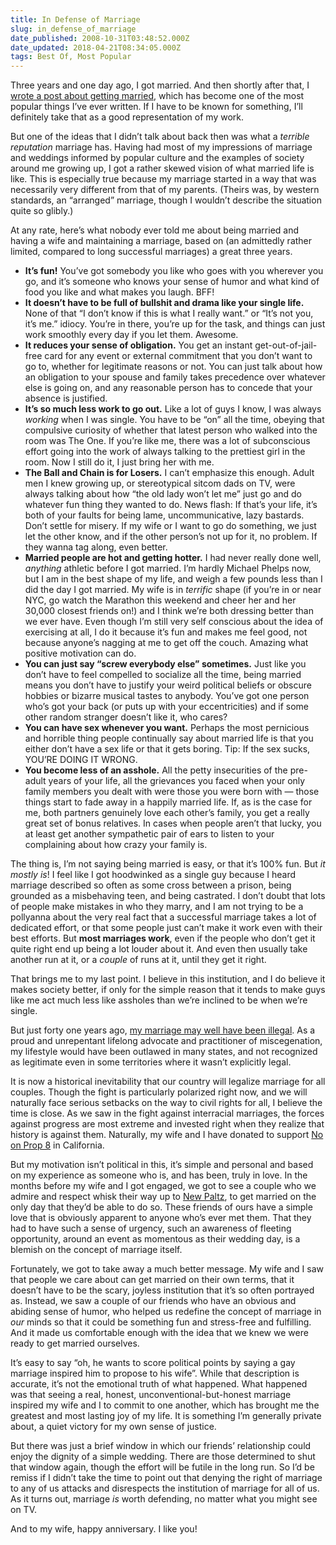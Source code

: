 ```yaml
---
title: In Defense of Marriage
slug: in_defense_of_marriage
date_published: 2008-10-31T03:48:52.000Z
date_updated: 2018-04-21T08:34:05.000Z
tags: Best Of, Most Popular
---
```


Three years and one day ago, I got married. And then shortly after that, I [wrote a post about getting married](/2005/10/31/we_got_married/), which has become one of the most popular things I’ve ever written. If I have to be known for something, I’ll definitely take that as a good representation of my work.

But one of the ideas that I didn’t talk about back then was what a *terrible reputation* marriage has. Having had most of my impressions of marriage and weddings informed by popular culture and the examples of society around me growing up, I got a rather skewed vision of what married life is like. This is especially true because my marriage started in a way that was necessarily very different from that of my parents. (Theirs was, by western standards, an “arranged” marriage, though I wouldn’t describe the situation quite so glibly.)

At any rate, here’s what nobody ever told me about being married and having a wife and maintaining a marriage, based on (an admittedly rather limited, compared to long successful marriages) a great three years.

- **It’s fun!** You’ve got somebody you like who goes with you wherever you go, and it’s someone who knows your sense of humor and what kind of food you like and what makes you laugh. BFF!
- **It doesn’t have to be full of bullshit and drama like your single life.** None of that “I don’t know if this is what I really want.” or “It’s not you, it’s me.” idiocy. You’re in there, you’re up for the task, and things can just work smoothly every day if you let them. Awesome.
- **It reduces your sense of obligation.** You get an instant get-out-of-jail-free card for any event or external commitment that you don’t want to go to, whether for legitimate reasons or not. You can just talk about how an obligation to your spouse and family takes precedence over whatever else is going on, and any reasonable person has to concede that your absence is justified.
- **It’s so much less work to go out.** Like a lot of guys I know, I was always *working* when I was single. You have to be “on” all the time, obeying that compulsive curiosity of whether that latest person who walked into the room was The One. If you’re like me, there was a lot of subconscious effort going into the work of always talking to the prettiest girl in the room. Now I still do it, I just bring her with me.
- **The Ball and Chain is for Losers.** I can’t emphasize this enough. Adult men I knew growing up, or stereotypical sitcom dads on TV, were always talking about how “the old lady won’t let me” just go and do whatever fun thing they wanted to do. News flash: If that’s your life, it’s both of your faults for being lame, uncommunicative, lazy bastards. Don’t settle for misery. If my wife or I want to go do something, we just let the other know, and if the other person’s not up for it, no problem. If they wanna tag along, even better.
- **Married people are hot and getting hotter.** I had never really done well, *anything* athletic before I got married. I’m hardly Michael Phelps now, but I am in the best shape of my life, and weigh a few pounds less than I did the day I got married. My wife is in *terrific* shape (if you’re in or near NYC, go watch the Marathon this weekend and cheer her and her 30,000 closest friends on!) and I think we’re both dressing better than we ever have. Even though I’m still very self conscious about the idea of exercising at all, I do it because it’s fun and makes me feel good, not because anyone’s nagging at me to get off the couch. Amazing what positive motivation can do.
- **You can just say “screw everybody else” sometimes.** Just like you don’t have to feel compelled to socialize all the time, being married means you don’t have to justify your weird political beliefs or obscure hobbies or bizarre musical tastes to anybody. You’ve got one person who’s got your back (or puts up with your eccentricities) and if some other random stranger doesn’t like it, who cares?
- **You can have sex whenever you want.** Perhaps the most pernicious and horrible thing people continually say about married life is that you either don’t have a sex life or that it gets boring. Tip: If the sex sucks, YOU’RE DOING IT WRONG.
- **You become less of an asshole.** All the petty insecurities of the pre-adult years of your life, all the grievances you faced when your only family members you dealt with were those you were born with — those things start to fade away in a happily married life. If, as is the case for me, both partners genuinely love each other’s family, you get a really great set of bonus relatives. In cases when people aren’t that lucky, you at least get another sympathetic pair of ears to listen to your complaining about how crazy your family is.

The thing is, I’m not saying being married is easy, or that it’s 100% fun. But *it mostly is*! I feel like I got hoodwinked as a single guy because I heard marriage described so often as some cross between a prison, being grounded as a misbehaving teen, and being castrated. I don’t doubt that lots of people make mistakes in who they marry, and I am not trying to be a pollyanna about the very real fact that a successful marriage takes a lot of dedicated effort, or that some people just can’t make it work even with their best efforts. But **most marriages work**, even if the people who don’t get it quite right end up being a lot louder about it. And even then usually take another run at it, or a *couple* of runs at it, until they get it right.

That brings me to my last point. I believe in this institution, and I do believe it makes society better, if only for the simple reason that it tends to make guys like me act much less like assholes than we’re inclined to be when we’re single.

But just forty one years ago, [my marriage may well have been illegal](http://en.wikipedia.org/wiki/Loving_v._Virginia). As a proud and unrepentant lifelong advocate and practitioner of miscegenation, my lifestyle would have been outlawed in many states, and not recognized as legitimate even in some territories where it wasn’t explicitly legal.

It is now a historical inevitability that our country will legalize marriage for all couples. Though the fight is particularly polarized right now, and we will naturally face serious setbacks on the way to civil rights for all, I believe the time is close. As we saw in the fight against interracial marriages, the forces against progress are most extreme and invested right when they realize that history is against them. Naturally, my wife and I have donated to support [No on Prop 8](http://www.noonprop8.com/) in California.

But my motivation isn’t political in this, it’s simple and personal and based on my experience as someone who is, and has been, truly in love. In the months before my wife and I got engaged, we got to see a couple who we admire and respect whisk their way up to [New Paltz](http://en.wikipedia.org/wiki/Same-sex_marriage_in_New_York#New_Paltz_marriages), to get married on the only day that they’d be able to do so. These friends of ours have a simple love that is obviously apparent to anyone who’s ever met them. That they had to have such a sense of urgency, such an awareness of fleeting opportunity, around an event as momentous as their wedding day, is a blemish on the concept of marriage itself.

Fortunately, we got to take away a much better message. My wife and I saw that people we care about can get married on their own terms, that it doesn’t have to be the scary, joyless institution that it’s so often portrayed as. Instead, we saw a couple of our friends who have an obvious and abiding sense of humor, who helped us redefine the concept of marriage in *our* minds so that it could be something fun and stress-free and fulfilling. And it made us comfortable enough with the idea that we knew we were ready to get married ourselves.

It’s easy to say “oh, he wants to score political points by saying a gay marriage inspired him to propose to his wife”. While that description is accurate, it’s not the emotional truth of what happened. What happened was that seeing a real, honest, unconventional-but-honest marriage inspired my wife and I to commit to one another, which has brought me the greatest and most lasting joy of my life. It is something I’m generally private about, a quiet victory for my own sense of justice.

But there was just a brief window in which our friends’ relationship could enjoy the dignity of a simple wedding. There are those determined to shut that window again, though the effort will be futile in the long run. So I’d be remiss if I didn’t take the time to point out that denying the right of marriage to any of us attacks and disrespects the institution of marriage for all of us. As it turns out, marriage *is* worth defending, no matter what you might see on TV.

And to my wife, happy anniversary. I like you!
